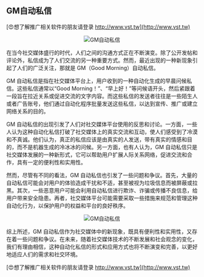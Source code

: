 ## **GM自动私信**

[😍想了解推广相关软件的朋友请登录 http://www.vst.tw](http://www.vst.tw)

 <center><img src="https://vst.tw/MP4/tuiguang/png/2.png" alt="GM自动私信"></center>

在当今社交媒体盛行的时代，人们之间的沟通方式正在不断演变。除了公开发帖和评论外，私信成为了人们交流的另一种重要方式。然而，最近出现的一种新现象引起了人们的广泛关注，那就是 GM（Good Morning）自动私信。

GM 自动私信是指在社交媒体平台上，用户收到的一种自动化生成的早晨问候私信。这些私信通常以“Good Morning！”、“早上好！”等问候语开头，然后紧跟着一段旨在拉近关系或促进交流的文字内容。而这些私信的发送者往往是一些陌生人或者广告账号，他们通过自动化程序批量发送这些私信，以达到宣传、推广或建立网络关系的目的。

GM 自动私信的出现引发了人们对社交媒体平台使用的反思和讨论。一方面，一些人认为这种自动化私信打破了社交媒体上的真实交流和互动，使人们感受到了冷漠和不真诚。他们认为，真正的私信应该是由真实的人发送，带有真实的情感和目的，而不是机器生成的冷冰冰的问候。另一方面，也有人认为，GM 自动私信只是社交媒体发展的一种新形式，它可以帮助用户扩展人际关系网络，促进交流和合作，具有一定的便利性和实用性。

然而，尽管有不同的看法，GM 自动私信也引发了一些问题和争议。首先，大量的自动私信可能会对用户的体验造成干扰和不适，甚至被视为垃圾信息而被屏蔽或拉黑。其次，一些恶意用户可能会利用自动私信进行欺诈、诈骗或传播不良信息，给用户带来安全隐患。再者，社交媒体平台可能需要采取一些措施来规范和管理这种自动化行为，以保护用户的权益和平台的良好秩序。

 <center><img src="https://vst.tw/MP4/tuiguang/png/2.png" alt="GM自动私信"></center>

综上所述，GM 自动私信作为社交媒体中的新现象，既具有便利性和实用性，又存在着一些问题和争议。在未来，随着社交媒体技术的不断发展和社会观念的变化，我们有理由相信，这种自动化私信的形式和应用方式也将不断演变和完善，以更好地适应人们的需求和社交环境。

[😍想了解推广相关软件的朋友请登录 http://www.vst.tw](http://www.vst.tw)



